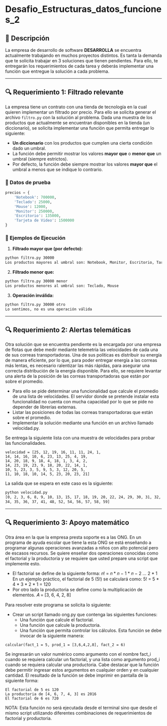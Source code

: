 # Desafio_Estructuras_datos_funciones_2

## 📝 Descripción

La empresa de desarrollo de software **DESARROLLA** se encuentra actualmente trabajando en muchos proyectos distintos. Es tanta la demanda que te solicita trabajar en 3 soluciones que tienen pendientes. Para ello, te entregarán los requerimientos de cada tarea y deberás implementar una función que entregue la solución a cada problema.

---

## 🔍 Requerimiento 1: Filtrado relevante

La empresa tiene un contrato con una tienda de tecnología en la cual quieren implementar un filtrado por precio. Para ello se solicita generar el archivo `filtro.py` con la solución al problema. Dada una muestra de los productos que actualmente se encuentran disponibles en la tienda (un diccionario), se solicita implementar una función que permita entregar lo siguiente:

- **Un diccionario** con los productos que cumplen una cierta condición dado un umbral.
- La función debe permitir mostrar los valores **mayor que** o **menor que** un umbral (siempre estrictos).
- Por defecto, la función debe siempre mostrar los valores **mayor que** el umbral a menos que se indique lo contrario.

### 🧪 Datos de prueba
```python
precios = {
    'Notebook': 700000,
    'Teclado': 25000,
    'Mouse': 12000,
    'Monitor': 250000,
    'Escritorio': 135000,
    'Tarjeta de Video': 1500000
}
```

### 📌 Ejemplos de Ejecución

1. **Filtrado mayor que (por defecto):**
```bash
python filtro.py 30000
Los productos mayores al umbral son: Notebook, Monitor, Escritorio, Tarjeta de Video
```

2. **Filtrado menor que:**
```bash
python filtro.py 30000 menor
Los productos menores al umbral son: Teclado, Mouse
```

3. **Operación inválida:**
```bash
python filtro.py 30000 otro
Lo sentimos, no es una operación válida
```

---

## 🔍 Requerimiento 2: Alertas telemáticas

Otra solución que se encuentra pendiente es la encargada por una empresa de flotas que debe medir mediante telemetría las velocidades de cada una de sus correas transportadoras. Una de sus políticas es distribuir su energía de manera eficiente, por lo que, para poder entregar energía a las correas más lentas, es necesario ralentizar las más rápidas, para asegurar una correcta distribución de la energía disponible. Para ello, se requiere levantar una alerta de la posición de las correas transportadoras que están por sobre el promedio.

- Para ello se pide determinar una funcionalidad que calcule el promedio de una lista de velocidades. El servidor donde se pretende instalar esta funcionalidad no cuenta con mucha capacidad por lo que se pide no depender de librerías externas.
- Listar las posiciones de todas las correas transportadoras que están sobre el promedio.
- Implementar la solución mediante una función en un archivo llamado velocidad.py.

Se entrega la siguiente lista con una muestra de velocidades para probar las funcionalidades.

```
velocidad = [25, 12, 19, 16, 11, 11, 24, 1,
14, 14, 16, 10, 6, 23, 13, 25, 4, 19,
14, 20, 18, 9, 18, 4, 18, 1, 3, 4, 2,
14, 23, 19, 23, 9, 18, 20, 22, 14, 1,
10, 5, 23, 3, 5, 9, 5, 3, 12, 20, 5,
11, 10, 18, 10, 14, 5, 23, 20, 23, 21]
```

La salida que se espera en este caso es la siguiente:

```bash
python velocidad.py
[0, 2, 3, 6, 8, 9, 10, 13, 15, 17, 18, 19, 20, 22, 24, 29, 30, 31, 32,
34, 35, 36, 37, 41, 48, 52, 54, 56, 57, 58, 59]
```

---

## 🔍 Requerimiento 3: Apoyo matemático

Otra área en la que la empresa presta soporte es a las ONG. En un programa de ayuda escolar que tiene la esta ONG se está enseñando a programar algunas operaciones avanzadas a niños con alto potencial pero de escasos recursos. Se quiere enseñar dos operaciones conocidas como el factorial y la productoria y se requiere que usted prepare una script que implemente esto.

- El factorial se define de la siguiente forma:
𝑛! = 𝑛 * 𝑛 − 1 * 𝑛 − 2 *...* 2 * 1
En un ejemplo práctico, el factorial de 5 (5!) se calculará como:
5! = 5 * 4 * 3 * 2 * 1 = 120
- Por otro lado la productoria se define como la multiplicación de elementos.
𝐴 = [3, 6, 4, 2, 8]

Para resolver este programa se solicita lo siguiente:
- Crear un script llamado ong.py que contenga las siguientes funciones:
  - Una función que calcule el factorial.
  - Una función que calcule la productoria.
  - Una función que permita controlar los cálculos. Esta función se debe invocar
de la siguiente manera:

```
calcular(fact_1 = 5, prod_1 = [3,6,4,2,8], fact_2 = 6)
```

Se ingresarán un valor numérico como argumento con el nombre fact_i cuando se requiera calcular un factorial, y una lista como argumento prod_i cuando se requiera calcular una productoria. Cabe destacar que la función debe permitir ingresar estos argumentos en cualquier orden y en cualquier cantidad. El resultado de la función se debe imprimir en pantalla de la siguiente forma:

```
El factorial de 5 es 120
La productoria de [4, 6, 7, 4, 3] es 2016
El factorial de 6 es 720
```

NOTA: Esta función no será ejecutada desde el terminal sino que desde el mismo script utilizando diferentes combinaciones de requerimientos de factorial y productoria.
